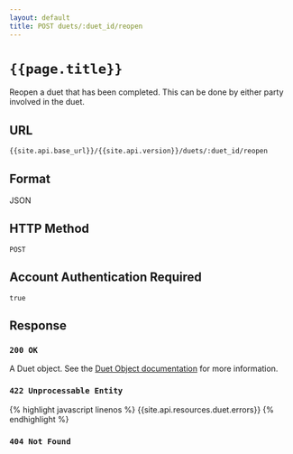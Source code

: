 ```yaml
---
layout: default
title: POST duets/:duet_id/reopen
---
```

# `{{page.title}}`

Reopen a duet that has been completed.  This can be done by either party involved in the duet.

## URL

`{{site.api.base_url}}/{{site.api.version}}/duets/:duet_id/reopen`

## Format

JSON

## HTTP Method

`POST`

## Account Authentication Required

`true`

## Response

### `200 OK`

A Duet object. See the [Duet Object documentation](/duet_object) for more information.

### `422 Unprocessable Entity`

{% highlight javascript linenos %}
{{site.api.resources.duet.errors}}
{% endhighlight %}

### `404 Not Found`
